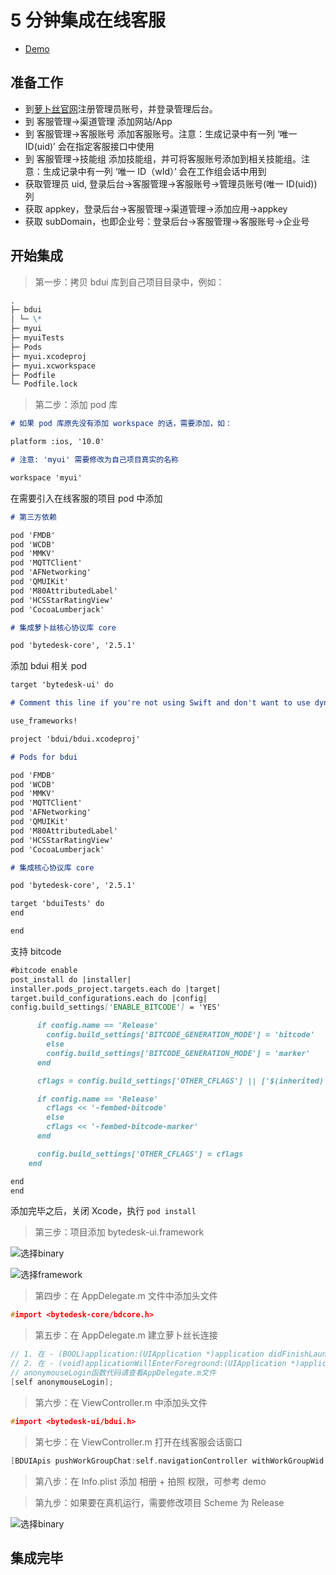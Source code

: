 # 5 分钟集成在线客服

- [Demo](https://github.com/Bytedesk/bytedesk-ios/tree/master/Tutorial/myui)

## 准备工作

- 到[萝卜丝官网](https://www.bytedesk.com/antv/user/login)注册管理员账号，并登录管理后台。
- 到 客服管理->渠道管理 添加网站/App
- 到 客服管理->客服账号 添加客服账号。注意：生成记录中有一列 ‘唯一 ID(uid)’ 会在指定客服接口中使用
- 到 客服管理->技能组 添加技能组，并可将客服账号添加到相关技能组。注意：生成记录中有一列 ‘唯一 ID（wId）’ 会在工作组会话中用到
- 获取管理员 uid, 登录后台->客服管理->客服账号->管理员账号(唯一 ID(uid))列
- 获取 appkey，登录后台->客服管理->渠道管理->添加应用->appkey
- 获取 subDomain，也即企业号：登录后台->客服管理->客服账号->企业号

## 开始集成

> 第一步：拷贝 bdui 库到自己项目目录中，例如：

```md
.
├─ bdui
│ └─ \*
├─ myui
├─ myuiTests
├─ Pods
├─ myui.xcodeproj
├─ myui.xcworkspace
├─ Podfile
└─ Podfile.lock
```

> 第二步：添加 pod 库

```md
# 如果 pod 库原先没有添加 workspace 的话，需要添加，如：

platform :ios, '10.0'

# 注意: 'myui' 需要修改为自己项目真实的名称

workspace 'myui'
```

在需要引入在线客服的项目 pod 中添加

```md
# 第三方依赖

pod 'FMDB'
pod 'WCDB'
pod 'MMKV'
pod 'MQTTClient'
pod 'AFNetworking'
pod 'QMUIKit'
pod 'M80AttributedLabel'
pod 'HCSStarRatingView'
pod 'CocoaLumberjack'

# 集成萝卜丝核心协议库 core

pod 'bytedesk-core', '2.5.1'
```

添加 bdui 相关 pod

```md
target 'bytedesk-ui' do

# Comment this line if you're not using Swift and don't want to use dynamic frameworks

use_frameworks!

project 'bdui/bdui.xcodeproj'

# Pods for bdui

pod 'FMDB'
pod 'WCDB'
pod 'MMKV'
pod 'MQTTClient'
pod 'AFNetworking'
pod 'QMUIKit'
pod 'M80AttributedLabel'
pod 'HCSStarRatingView'
pod 'CocoaLumberjack'

# 集成核心协议库 core

pod 'bytedesk-core', '2.5.1'

target 'bduiTests' do
end

end
```

支持 bitcode

```md
#bitcode enable
post_install do |installer|
installer.pods_project.targets.each do |target|
target.build_configurations.each do |config|
config.build_settings['ENABLE_BITCODE'] = 'YES'

      if config.name == 'Release'
        config.build_settings['BITCODE_GENERATION_MODE'] = 'bitcode'
        else
        config.build_settings['BITCODE_GENERATION_MODE'] = 'marker'
      end

      cflags = config.build_settings['OTHER_CFLAGS'] || ['$(inherited)']

      if config.name == 'Release'
        cflags << '-fembed-bitcode'
        else
        cflags << '-fembed-bitcode-marker'
      end

      config.build_settings['OTHER_CFLAGS'] = cflags
    end

end
end
```

添加完毕之后，关闭 Xcode，执行 `pod install`

> 第三步：项目添加 bytedesk-ui.framework

![选择binary](./img/select-binary.png)

![选择framework](./img/choose-framework.png)

> 第四步：在 AppDelegate.m 文件中添加头文件

```c
#import <bytedesk-core/bdcore.h>
```

> 第五步：在 AppDelegate.m 建立萝卜丝长连接

```c
// 1. 在 - (BOOL)application:(UIApplication *)application didFinishLaunchingWithOptions:(NSDictionary *)launchOptions中添加
// 2. 在 - (void)applicationWillEnterForeground:(UIApplication *)application中添加
// anonymouseLogin函数代码请查看AppDelegate.m文件
[self anonymouseLogin];
```

> 第六步：在 ViewController.m 中添加头文件

```c
#import <bytedesk-ui/bdui.h>
```

> 第七步：在 ViewController.m 打开在线客服会话窗口

```c
[BDUIApis pushWorkGroupChat:self.navigationController withWorkGroupWid:DEFAULT_TEST_WID withTitle:kDefaultTitle];
```

> 第八步：在 Info.plist 添加 相册 + 拍照 权限，可参考 demo

> 第九步：如果要在真机运行，需要修改项目 Scheme 为 Release

![选择binary](./img/scheme-release.jpg)

## 集成完毕
